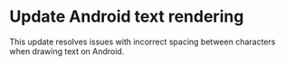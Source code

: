 # Update Android text rendering

This update resolves issues with incorrect spacing between characters when drawing text on Android.